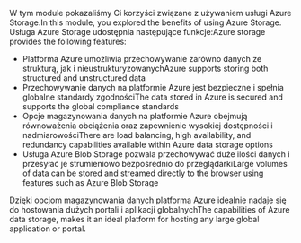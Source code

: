 <span data-ttu-id="1f25d-101">W tym module pokazaliśmy Ci korzyści związane z używaniem usługi Azure Storage.</span><span class="sxs-lookup"><span data-stu-id="1f25d-101">In this module, you explored the benefits of using Azure Storage.</span></span> <span data-ttu-id="1f25d-102">Usługa Azure Storage udostępnia następujące funkcje:</span><span class="sxs-lookup"><span data-stu-id="1f25d-102">Azure storage provides the following features:</span></span>

* <span data-ttu-id="1f25d-103">Platforma Azure umożliwia przechowywanie zarówno danych ze strukturą, jak i nieustrukturyzowanych</span><span class="sxs-lookup"><span data-stu-id="1f25d-103">Azure supports storing both structured and unstructured data</span></span>
* <span data-ttu-id="1f25d-104">Przechowywanie danych na platformie Azure jest bezpieczne i spełnia globalne standardy zgodności</span><span class="sxs-lookup"><span data-stu-id="1f25d-104">The data stored in Azure is secured and supports the global compliance standards</span></span>
* <span data-ttu-id="1f25d-105">Opcje magazynowania danych na platformie Azure obejmują równoważenia obciążenia oraz zapewnienie wysokiej dostępności i nadmiarowości</span><span class="sxs-lookup"><span data-stu-id="1f25d-105">There are load balancing, high availability, and redundancy capabilities available within Azure data storage options</span></span>
* <span data-ttu-id="1f25d-106">Usługa Azure Blob Storage pozwala przechowywać duże ilości danych i przesyłać je strumieniowo bezpośrednio do przeglądarki</span><span class="sxs-lookup"><span data-stu-id="1f25d-106">Large volumes of data can be stored and streamed directly to the browser using features such as Azure Blob Storage</span></span>

<span data-ttu-id="1f25d-107">Dzięki opcjom magazynowania danych platforma Azure idealnie nadaje się do hostowania dużych portali i aplikacji globalnych</span><span class="sxs-lookup"><span data-stu-id="1f25d-107">The capabilities of Azure data storage, makes it an ideal platform for hosting any large global application or portal.</span></span>